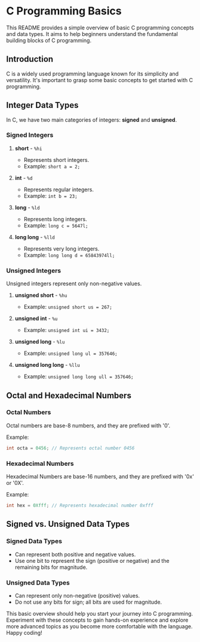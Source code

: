 # C Programming Basics

This README provides a simple overview of basic C programming concepts and data types. It aims to help beginners understand the fundamental building blocks of C programming.

## Introduction

C is a widely used programming language known for its simplicity and versatility. It's important to grasp some basic concepts to get started with C programming.

## Integer Data Types

In C, we have two main categories of integers: **signed** and **unsigned**.

### Signed Integers

1. **short** - `%hi`

   - Represents short integers.
   - Example: `short a = 2;`

2. **int** - `%d`

   - Represents regular integers.
   - Example: `int b = 23;`

3. **long** - `%ld`

   - Represents long integers.
   - Example: `long c = 5647l;`

4. **long long** - `%lld`
   - Represents very long integers.
   - Example: `long long d = 65843974ll;`

### Unsigned Integers

Unsigned integers represent only non-negative values.

1. **unsigned short** - `%hu`

   - Example: `unsigned short us = 267;`

2. **unsigned int** - `%u`

   - Example: `unsigned int ui = 3432;`

3. **unsigned long** - `%lu`

   - Example: `unsigned long ul = 357646;`

4. **unsigned long long** - `%llu`
   - Example: `unsigned long long ull = 357646;`

## Octal and Hexadecimal Numbers

### Octal Numbers

Octal numbers are base-8 numbers, and they are prefixed with '0'.

Example:

```c
int octa = 0456; // Represents octal number 0456
```

### Hexadecimal Numbers

Hexadecimal Numbers are base-16 numbers, and they are prefixed with '0x' or '0X'.

Example:

```c
int hex = 0Xfff; // Represents hexadecimal number 0xfff
```

## Signed vs. Unsigned Data Types

### Signed Data Types

- Can represent both positive and negative values.
- Use one bit to represent the sign (positive or negative) and the remaining bits for magnitude.

### Unsigned Data Types

- Can represent only non-negative (positive) values.
- Do not use any bits for sign; all bits are used for magnitude.

This basic overview should help you start your journey into C programming. Experiment with these concepts to gain hands-on experience and explore more advanced topics as you become more comfortable with the language. Happy coding!
